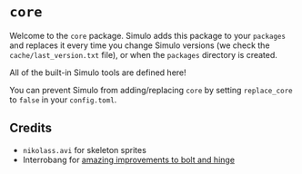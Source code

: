 # `core`

Welcome to the `core` package. Simulo adds this package to your `packages` and replaces it every time you change Simulo versions (we check the `cache/last_version.txt` file), or when the `packages` directory is created.

All of the built-in Simulo tools are defined here!

You can prevent Simulo from adding/replacing `core` by setting `replace_core` to `false` in your `config.toml`.

## Credits

- `nikolass.avi` for skeleton sprites
- Interrobang for [amazing improvements to bolt and hinge](https://github.com/Carroted/simulo_core/pull/2)
